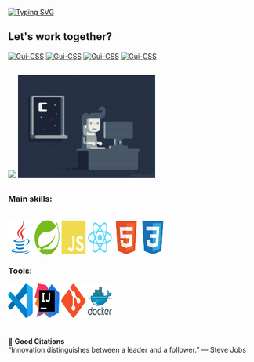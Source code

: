 [![Typing SVG](https://readme-typing-svg.herokuapp.com?font=Fira+Code&duration=1500&pause=2000&width=435&lines=Hey+there;I'm+Guilherme+Vieira;I'm+from+Brazil;I'm+Java%2C+javascript+developer;I'm+an+eternal+apprentice)](https://git.io/typing-svg)

## Let's work together?

<div style="space-around">
<a href="https://api.whatsapp.com/send?phone=5567984158359&text=Ol%C3%A1!!!%20Vim%20pelo%20seu%20GitHub" target="_blank"><img align="center" alt="Gui-CSS" height="50" width="40"  src="https://raw.githubusercontent.com/gauravghongde/social-icons/master/SVG/Color/WhatsApp.svg"></a>
<a href="mailto:guilhermeharfy@gmail.com" target="_blank"><img align="center" alt="Gui-CSS" height="50" width="40" src="https://raw.githubusercontent.com/gauravghongde/social-icons/master/SVG/Color/Gmail.svg"></a>
<a href="https://www.linkedin.com/in/guilherme-vieira-de-freitas/" target="_blank"><img align="center" alt="Gui-CSS" height="50" width="40"  src="https://raw.githubusercontent.com/gauravghongde/social-icons/master/SVG/Color/LinkedIN.svg"></a>
<a href="https://guilhermevgl.github.io/Portfolio/" target="_blank"><img align="center" alt="Gui-CSS" height="50" width="40" src="https://raw.githubusercontent.com/gauravghongde/social-icons/master/SVG/Color/Safari.svg"></a>
 
</div> 

##

<div>
<!-- <img width="49%" height="195px" src="https://github-readme-stats.vercel.app/api?username=GuilhermeVgl&show_icons=true&bg_color=yellow"> -->
<img height="210px" src="https://github-readme-stats.vercel.app/api/top-langs/?username=GuilhermeVgl&layout=compact)](https://github.com/GuilhermeVgl/github-readme-stats">
<img height="210px" alt="GIF" src="https://raw.githubusercontent.com/ohidurbappy/uploads/main/coding-animation.gif" />
</div>

##

### Main skills:
<div style="display: inline_block"><br>
  <img align="center" alt="Gui-Java" height="70" width="50" src="https://raw.githubusercontent.com/devicons/devicon/master/icons/java/java-original.svg">
  <img align="center" alt="Gui-Js"  height="70" width="50" src="https://raw.githubusercontent.com/devicons/devicon/master/icons/spring/spring-original.svg">
  <img align="center" alt="Gui-Js"  height="70" width="50" src="https://raw.githubusercontent.com/devicons/devicon/master/icons/javascript/javascript-plain.svg">
  <img align="center" alt="Gui-React"  height="70" width="50" src="https://raw.githubusercontent.com/devicons/devicon/master/icons/react/react-original.svg">
  <img align="center" alt="Gui-HTML"  height="70" width="50" src="https://raw.githubusercontent.com/devicons/devicon/master/icons/html5/html5-original.svg">
  <img align="center" alt="Gui-CSS"  height="70" width="50" src="https://raw.githubusercontent.com/devicons/devicon/master/icons/css3/css3-original.svg">
</div>

### Tools:
<div>
<img align="center" alt="Gui-VsCode" height="70" width="50" src="https://raw.githubusercontent.com/devicons/devicon/master/icons/vscode/vscode-original.svg">
<img align="center" alt="Gui-IntelliJ" height="70" width="50" src="https://raw.githubusercontent.com/devicons/devicon/master/icons/intellij/intellij-original.svg">
<img align="center" alt="Gui-Git" height="70" width="50" src="https://raw.githubusercontent.com/devicons/devicon/master/icons/git/git-original.svg">
<img align="center" alt="Gui-GitHub" height="70" width="50" src="https://raw.githubusercontent.com/devicons/devicon/master/icons/docker/docker-original-wordmark.svg">
</div>

<h1></h1>

<p>
🎤 <b>Good Citations</b> <br>
“Innovation distinguishes between a leader and a follower.” — Steve Jobs
</p>
